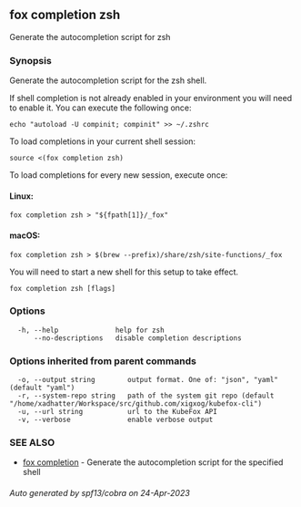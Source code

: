 ## fox completion zsh

Generate the autocompletion script for zsh

### Synopsis

Generate the autocompletion script for the zsh shell.

If shell completion is not already enabled in your environment you will need
to enable it.  You can execute the following once:

	echo "autoload -U compinit; compinit" >> ~/.zshrc

To load completions in your current shell session:

	source <(fox completion zsh)

To load completions for every new session, execute once:

#### Linux:

	fox completion zsh > "${fpath[1]}/_fox"

#### macOS:

	fox completion zsh > $(brew --prefix)/share/zsh/site-functions/_fox

You will need to start a new shell for this setup to take effect.


```
fox completion zsh [flags]
```

### Options

```
  -h, --help              help for zsh
      --no-descriptions   disable completion descriptions
```

### Options inherited from parent commands

```
  -o, --output string        output format. One of: "json", "yaml" (default "yaml")
  -r, --system-repo string   path of the system git repo (default "/home/xadhatter/Workspace/src/github.com/xigxog/kubefox-cli")
  -u, --url string           url to the KubeFox API
  -v, --verbose              enable verbose output
```

### SEE ALSO

* [fox completion](fox_completion.md)	 - Generate the autocompletion script for the specified shell

###### Auto generated by spf13/cobra on 24-Apr-2023
